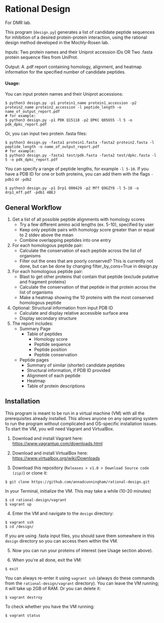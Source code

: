 # Rational Design
For DMR lab.

This program (`design.py`) generates a list of candidate peptide
sequences for inhibition of a desired protein-protein interaction, using the
rational design method developed in the Mochly-Rosen lab.

Inputs: Two protein names and their Uniprot accession IDs OR Two .fasta protein sequence files from UniProt.

Output: A .pdf report containing homology, alignment, and heatmap information
for the specified number of candidate peptides.

#### Usage:
You can input protein names and their Uniprot accessions:
```
$ python3 design.py -p1 protein1_name protein1_accession -p2 protein2_name protein2_accession -l peptide_length -o name_of_output_report.pdf
# for example:
$ python3 design.py -p1 PDK Q15118 -p2 DPKC Q05655 -l 5 -o pdk_dpkc_report.pdf

```

Or, you can input two protein .fasta files:
```
$ python3 design.py -fasta1 protein1.fasta -fasta2 protein2.fasta -l peptide_length -o name_of_output_report.pdf
# for example:
$ python3 design.py -fasta1 test/pdk.fasta -fasta2 test/dpkc.fasta -l 5 -o pdk_dpkc_report.pdf
```

You can specify a range of peptide lengths, for example `-l 5-10`.
If you have a PDB ID for one or both proteins, you can add them with the flags `-pdb1` or `-pdb2`
```
$ python3 design.py -p1 Drp1 O00429 -p2 Mff Q9GZY8 -l 5-10 -o drp1_mff.pdf -pdb1 4BEJ
```

## General Workflow
1. Get a list of all possible peptide alignments with homology scores
    - Try a few different amino acid lengths (ex. 5-10), specified by user
    - Keep only peptide pairs with homology score greater than or equal to
      2 stdev above the mean
    - Combine overlapping peptides into one entry
2. For each homologous peptide pair:
    - Calculate the conservation of each peptide across the list of organisms
    - Filter out the ones that are poorly conserved?
        This is currently not done, but can be done by changing
        filter_by_cons=True in design.py
3. For each homologous peptide pair:
    - Blast to get other proteins that contain that peptide
        (exclude putative and fragment proteins)
    - Calculate the conservation of that peptide in that protein across
        the list of organisms
    - Make a heatmap showing the 10 proteins with the most conserved
        homologous peptide
4. Optional: Structural information from input PDB ID
    - Calculate and display relative accessible surface area
    - Display secondary structure
5. The report includes:
    - Summary Page
        - Table of peptides
            - Homology score
            - Peptide sequence
            - Peptide position
            - Peptide conservation
    - Peptide pages
        - Summary of similar (shorter) candidate peptides
        - Structural information, if PDB ID provided
        - Alignment of each peptide
        - Heatmap
        - Table of protein descriptions

## Installation
This program is meant to be run in a virtual machine (VM) with all the
prerequisites already installed. This allows anyone on any operating system to
run the program without complicated and OS-specific installation issues.
To start the VM, you will need Vagrant and VirtualBox.

1. Download and install Vagrant here: https://www.vagrantup.com/downloads.html

2. Download and install VirtualBox here: https://www.virtualbox.org/wiki/Downloads

3. Download this repository (`Releases > v1.0 > Download Source code (zip)`) or clone it:

```
$ git clone https://github.com/annadcunningham/rational-design.git
```
In your Terminal, initialize the VM. This may take a while (10-20 minutes)
```
$ cd rational-design/vagrant
$ vagrant up
```

4. Enter the VM and navigate to the `design` directory:
```
$ vagrant ssh
$ cd /design/
```
If you are using .fasta input files, you should save them somewhere in this `design` directory so
you can access them within the VM.

5. Now you can run your proteins of interest (see Usage section above).

6. When you're all done, exit the VM:
```
$ exit
```
You can always re-enter it using `vagrant ssh` (always do these commands from the `rational-design/vagrant` directory).
You can leave the VM running; it will take up 2GB of RAM. Or you can delete it:
```
$ vagrant destroy
```
To check whether you have the VM running:
```
$ vagrant status
```
